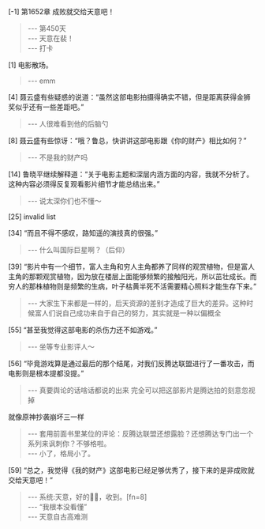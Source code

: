 
[-1] 第1652章 成败就交给天意吧！
>--- 第450天<br>
>--- 天意在裴！<br>
>--- 打卡<br>

[1] 电影散场。
>--- emm<br>

[4] 聂云盛有些疑惑的说道：“虽然这部电影拍摄得确实不错，但是距离获得金狮奖似乎还有一些差距吧。”
>--- 人很难看到他的后脑勺<br>

[8] 聂云盛有些惊讶：“哦？鲁总，快讲讲这部电影跟《你的财产》相比如何？”
>--- 不是我的财产吗<br>

[14] 鲁晓平继续解释道：“关于电影主题和深层内涵方面的内容，我就不分析了。这种内容必须得反复观看影片细节才能总结出来。”
>--- 说太深你们也不懂～<br>

[25] invalid list

[34] “而且不得不感叹，路知遥的演技真的很强。”
>--- 什么叫国际巨星啊？（后仰）<br>

[39] “影片中有一个细节，富人主角和穷人主角都养了同样的观赏植物，但是富人主角的那颗观赏植物，因为放在楼层上面能够频繁的接触阳光，所以茁壮成长。而穷人的那株植物则是频繁的生病，叶子枯黄半死不活需要精心照料才能生存下来。”
>--- 大家生下来都是一样的，后天资源的差别才造成了巨大的差异。这种时候富人们说自己成功来自于自己的努力，其实就是一种以偏概全<br>

[55] “甚至我觉得这部电影的杀伤力还不如游戏。”
>--- 坐等专业影评人～<br>

[56] “毕竟游戏算是通过最后的那个结尾，对我们反腾达联盟进行了一番攻击，而电影则是根本提都没提。”
>--- 真要舆论的话啥话都说的出来
完全可以把这部影片是腾达拍的刻意忽视掉

就像原神抄袭崩坏三一样<br>
>--- 套用前面书里某位的评论：反腾达联盟还想露脸？还想腾达专门出一个系列来讽刺你？不够格啦。<br>
>--- 小了，格局小了。<br>

[59] “总之，我觉得《我的财产》这部电影已经足够优秀了，接下来的是非成败就交给天意吧！”
>--- 系统:天意，好的👌🏻，收到。[fn=8]<br>
>--- “我根本没看懂”<br>
>--- 天意自古高难测<br>
